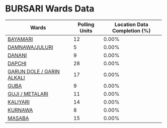
# BURSARI Wards Data

| Wards | Polling Units | Location Data Completion (%) |
| ---- | ----- | ------- |
| [BAYAMARI](./wards/19333-bayamari) | 12 | 0.00% |
| [DAMNAWA/JULURI](./wards/19334-damnawa/juluri) | 5 | 0.00% |
| [DANANI](./wards/19335-danani) | 9 | 0.00% |
| [DAPCHI](./wards/19336-dapchi) | 28 | 0.00% |
| [GARUN DOLE / GARIN ALKALI](./wards/19337-garun-dole-/-garin-alkali) | 17 | 0.00% |
| [GUBA](./wards/19338-guba) | 9 | 0.00% |
| [GUJI / METALARI](./wards/19339-guji-/-metalari) | 11 | 0.00% |
| [KALIYARI](./wards/19340-kaliyari) | 14 | 0.00% |
| [KURNAWA](./wards/19341-kurnawa) | 8 | 0.00% |
| [MASABA](./wards/19342-masaba) | 15 | 0.00% |




